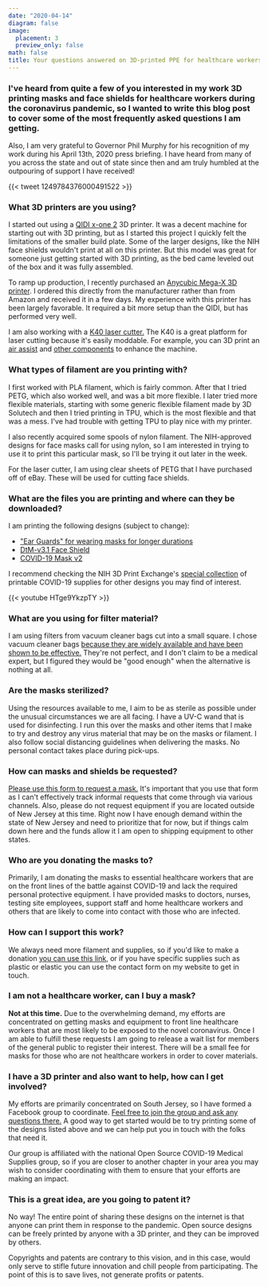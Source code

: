 ```yaml
---
date: "2020-04-14"
diagram: false
image:
  placement: 3
  preview_only: false
math: false
title: Your questions answered on 3D-printed PPE for healthcare workers
---
```


### I've heard from quite a few of you interested in my work 3D printing masks and face shields for healthcare workers during the coronavirus pandemic, so I wanted to write this blog post to cover some of the most frequently asked questions I am getting.

Also, I am very grateful to Governor Phil Murphy for his recognition of my work during his April 13th, 2020 press briefing. I have heard from many of you across the state and out of state since then and am truly humbled at the outpouring of support I have received!


{{< tweet 1249784376000491522 >}}

### What 3D printers are you using?
I started out using a [QIDI x-one 2](https://amzn.to/2RDCIlg) 3D printer. It was a decent machine for starting out with 3D printing, but as I started this project I quickly felt the limitations of the smaller build plate. Some of the larger designs, like the NIH face shields wouldn't print at all on this printer. But this model was great for someone just getting started with 3D printing, as the bed came leveled out of the box and it was fully assembled.

To ramp up production, I recently purchased an [Anycubic Mega-X 3D printer](https://www.anycubic.com/products/mega-x). I ordered this directly from the manufacturer rather than from Amazon and received it in a few days. My experience with this printer has been largely favorable. It required a bit more setup than the QIDI, but has performed very well.

I am also working with a [K40 laser cutter.](https://www.ebay.com/i/123643427524?chn=ps&norover=1&mkevt=1&mkrid=711-117182-37290-0&mkcid=2&itemid=123643427524&targetid=888709244052&device=c&mktype=pla&googleloc=9003978&poi=&campaignid=9426322072&mkgroupid=92907997622&rlsatarget=pla-888709244052&abcId=1141016&merchantid=118852911&gclid=EAIaIQobChMI-9Sslafq6AIVEp-fCh30lQhtEAQYASABEgLTxfD_BwE) The K40 is a great platform for laser cutting because it's easily moddable. For example, you can 3D print an [air assist](https://www.thingiverse.com/thing:3186746) and [other components](https://www.thingiverse.com/thing:1275013) to enhance the machine.

### What types of filament are you printing with?
I first worked with PLA filament, which is fairly common. After that I tried PETG, which also worked well, and was a bit more flexible. I later tried more flexible materials, starting with some generic flexible filament made by 3D Solutech and then I tried printing in TPU, which is the most flexible and that was a mess. I've had trouble with getting TPU to play nice with my printer. 

I also recently acquired some spools of nylon filament. The NIH-approved designs for face masks call for using nylon, so I am interested in trying to use it to print this particular mask, so I'll be trying it out later in the week.

For the laser cutter, I am using clear sheets of PETG that I have purchased off of eBay. These will be used for cutting face shields.

### What are the files you are printing and where can they be downloaded?
I am printing the following designs (subject to change):

- ["Ear Guards" for wearing masks for longer durations](https://3dprint.nih.gov/discover/3dpx-013410)
- [DtM-v3.1 Face Shield](https://3dprint.nih.gov/discover/3dpx-013359)
- [COVID-19 Mask v2](https://www.thingiverse.com/thing:4225667)

I recommend checking the NIH 3D Print Exchange's [special collection](https://3dprint.nih.gov/collections/covid-19-response) of printable COVID-19 supplies for other designs you may find of interest.

{{< youtube HTge9YkzpTY >}}

### What are you using for filter material?
I am using filters from vacuum cleaner bags cut into a small square. I chose vacuum cleaner bags [because they are widely available and have been shown to be effective.](https://www.nytimes.com/article/coronavirus-homemade-mask-material-DIY-face-mask-ppe.html) They're not perfect, and I don't claim to be a medical expert, but I figured they would be "good enough" when the alternative is nothing at all.

### Are the masks sterilized?
Using the resources available to me, I aim to be as sterile as possible under the unusual circumstances we are all facing. I have a UV-C wand that is used for disinfecting. I run this over the masks and other items that I make to try and destroy any virus material that may be on the masks or filament. I also follow social distancing guidelines when delivering the masks. No personal contact takes place during pick-ups.

### How can masks and shields  be requested?
[Please use this form to request a mask.](https://docs.google.com/forms/d/e/1FAIpQLScH7MKM1nGlYAcnBevILOQtV1Rwsy1nxUK4wJurB9h-du8HfQ/viewform) It's important that you use that form as I can't effectively track informal requests that come through via various channels. Also, please do not request equipment if you are located outside of New Jersey at this time. Right now I have enough demand within the state of New Jersey and need to prioritize that for now, but if things calm down here and the funds allow it I am open to shipping equipment to other states.

### Who are you donating the masks to?
Primarily, I am donating the masks to essential healthcare workers that are on the front lines of the battle against COVID-19 and lack the required personal protective equipment. I have provided masks to doctors, nurses, testing site employees, support staff and home healthcare workers and others that are likely to come into contact with those who are infected.

### How can I support this work?
We always need more filament and supplies, so if you'd like to make a donation [you can use this link,](https://paypal.me/GavinRozzi) or if you have specific supplies such as plastic or elastic you can use the contact form on my website to get in touch.

### I am not a healthcare worker, can I buy a mask?
**Not at this time.** Due to the overwhelming demand, my efforts are concentrated on getting masks and equipment to front line healthcare workers that are most likely to be exposed to the novel coronavirus. Once I am able to fulfill these requests I am going to release a wait list for members of the general public to register their interest. There will be a small fee for masks for those who are not healthcare workers in order to cover materials.

### I have a 3D printer and also want to help, how can I get involved?
My efforts are primarily concentrated on South Jersey, so I have formed a Facebook group to coordinate. [Feel free to join the group and ask any questions there.](https://www.facebook.com/groups/2635447553249685/?ref=br_rs) A good way to get started would be to try printing some of the designs listed above and we can help put you in touch with the folks that need it.

Our group is affiliated with the national Open Source COVID-19 Medical Supplies group, so if you are closer to another chapter in your area you may wish to consider coordinating with them to ensure that your efforts are making an impact.

### This is a great idea, are you going to patent it?
No way! The entire point of sharing these designs on the internet is that anyone can print them in response to the pandemic. Open source designs can be freely printed by anyone with a 3D printer, and they can be improved by others. 

Copyrights and patents are contrary to this vision, and in this case, would only serve to stifle future innovation and chill people from participating. The point of this is to save lives, not generate profits or patents.